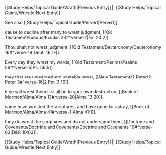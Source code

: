 [[Study Helps/Topical Guide/Wrath|Previous Entry]]  ||  [[Study Helps/Topical Guide/Wrestle|Next Entry]]

 See also [[Study Helps/Topical Guide/Pervert|Pervert]]

 cause to decline after many to wrest judgment, [[Old Testament/Exodus/Exodus 23#^verse-2|Ex. 23:2]].

 Thou shalt not wrest judgment, [[Old Testament/Deuteronomy/Deuteronomy 16#^verse-19|Deut. 16:19]].

 Every day they wrest my words, [[Old Testament/Psalms/Psalms 56#^verse-5|Ps. 56:5]].

 they that are unlearned and unstable wrest, [[New Testament/2 Peter/2 Peter 3#^verse-16|2 Pet. 3:16]].

 if ye will wrest them it shall be to your own destruction, [[Book of Mormon/Alma/Alma 13#^verse-20|Alma 13:20]].

 some have wrested the scriptures, and have gone far astray, [[Book of Mormon/Alma/Alma 41#^verse-1|Alma 41:1]].

 they do wrest the scriptures and do not understand them, [[Doctrine and Covenants/Doctrine and Covenants/Doctrine and Covenants 10#^verse-63|D&C 10:63]].

[[Study Helps/Topical Guide/Wrath|Previous Entry]]  ||  [[Study Helps/Topical Guide/Wrestle|Next Entry]]